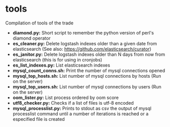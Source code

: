 tools
=====

Compilation of tools of the trade

* **diamond.py:** Short script to remember the python version of perl's diamond operator
* **es_cleaner.py:** Delete logstash indexes older than a given date from elasticsearch (See also: https://github.com/elasticsearch/curator)
* **es_janitor.py:** Delete logstash indexes older than N days from now from elasticsearch (this is for using in  cronjobs)
* **es_list_indexes.py:** List elasticsearch indexes
* **mysql_count_conns.sh:** Print the number of mysql connections opened
* **mysql_top_hosts.sh:** List number of mysql connections by hosts (Run on the server)
* **mysql_top_users.sh:** List number of mysql connections by users (Run on the server)
* **oom_lister.py:** List process ordered by oom score
* **utf8_checker.py:** Checks if a list of files is utf-8 encoded
* **mysql_processlist.py:** Prints to stdout as csv the output of mysql processlist command until a number of iterations is reached or a especified file is created
